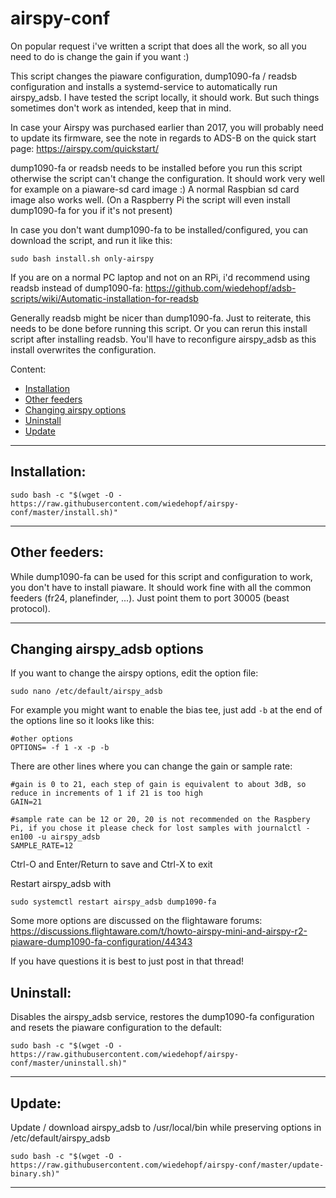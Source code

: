 # airspy-conf

On popular request i've written a script that does all the work, so all you need to do is change the gain if you want :)

This script changes the piaware configuration, dump1090-fa / readsb configuration and installs a systemd-service to automatically run airspy_adsb.
I have tested the script locally, it should work. But such things sometimes don't work as intended, keep that in mind.

In case your Airspy was purchased earlier than 2017, you will probably need to update its firmware, see the note in regards to ADS-B on the quick start page: https://airspy.com/quickstart/

dump1090-fa or readsb needs to be installed before you run this script otherwise the script can't change the configuration.
It should work very well for example on a piaware-sd card image :)
A normal Raspbian sd card image also works well.
(On a Raspberry Pi the script will even install dump1090-fa for you if it's not present)

In case you don't want dump1090-fa to be installed/configured, you can download the script, and run it like this:
```
sudo bash install.sh only-airspy
```

If you are on a normal PC laptop and not on an RPi, i'd recommend using readsb instead of dump1090-fa:
https://github.com/wiedehopf/adsb-scripts/wiki/Automatic-installation-for-readsb

Generally readsb might be nicer than dump1090-fa. Just to reiterate, this needs to be done before running this script.
Or you can rerun this install script after installing readsb. You'll have to reconfigure airspy_adsb as this install overwrites the configuration.

Content:
* [Installation](https://github.com/wiedehopf/airspy-conf#installation)
* [Other feeders](https://github.com/wiedehopf/airspy-conf#other-feeders)
* [Changing airspy options](https://github.com/wiedehopf/airspy-conf#Changing-airspy_adsb-options)
* [Uninstall](https://github.com/wiedehopf/airspy-conf#Uninstall)
* [Update](https://github.com/wiedehopf/airspy-conf#Update)
---

## Installation:

```
sudo bash -c "$(wget -O - https://raw.githubusercontent.com/wiedehopf/airspy-conf/master/install.sh)"
```
---
## Other feeders:

While dump1090-fa can be used for this script and configuration to work, you don't have to install piaware.
It should work fine with all the common feeders (fr24, planefinder, ...).
Just point them to port 30005 (beast protocol).

---
## Changing airspy_adsb options

If you want to change the airspy options, edit the option file:

```
sudo nano /etc/default/airspy_adsb
```

For example you might want to enable the bias tee, just add `-b` at the end of the options line so it looks like this:
```
#other options
OPTIONS= -f 1 -x -p -b
```
There are other lines where you can change the gain or sample rate:
```
#gain is 0 to 21, each step of gain is equivalent to about 3dB, so reduce in increments of 1 if 21 is too high
GAIN=21

#sample rate can be 12 or 20, 20 is not recommended on the Raspbery Pi, if you chose it please check for lost samples with journalctl -en100 -u airspy_adsb
SAMPLE_RATE=12
```

Ctrl-O and Enter/Return to save and Ctrl-X to exit

Restart airspy_adsb with
```
sudo systemctl restart airspy_adsb dump1090-fa
```

Some more options are discussed on the flightaware forums:
https://discussions.flightaware.com/t/howto-airspy-mini-and-airspy-r2-piaware-dump1090-fa-configuration/44343

If you have questions it is best to just post in that thread!

## Uninstall:

Disables the airspy_adsb service, restores the dump1090-fa configuration and resets the piaware configuration to the default:
```
sudo bash -c "$(wget -O - https://raw.githubusercontent.com/wiedehopf/airspy-conf/master/uninstall.sh)"
```
---

## Update:
Update / download airspy_adsb to /usr/local/bin while preserving options in /etc/default/airspy_adsb

```
sudo bash -c "$(wget -O - https://raw.githubusercontent.com/wiedehopf/airspy-conf/master/update-binary.sh)"
```
----
